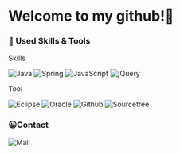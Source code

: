 # Welcome to my github!👋




### 📝 Used Skills & Tools
Skills

![Java](https://img.shields.io/badge/Java-%23ED8B00.svg?style=flat-square&logo=java&logoColor=white) ![Spring](https://img.shields.io/badge/Spring-6DB33F.svg?style=flat-square&logo=spring&logoColor=white)  ![JavaScript](https://img.shields.io/badge/JavaScript-%23323330.svg?style=flat-square&logo=javascript&logoColor=%23F7DF1E) 	![jQuery](https://img.shields.io/badge/JQuery-%230769AD.svg?style=flat-square&logo=jquery&logoColor=white)



Tool

![Eclipse](https://img.shields.io/badge/Eclipse-2C2255.svg?style=flat-square&logo=Eclipse&logoColor=white) ![Oracle](https://img.shields.io/badge/OracleDB-F80000.svg?style=flat-square&logo=Oracle&logoColor=white) ![Github](https://img.shields.io/badge/GitHub-181717.svg?style=flat-square&logo=GitHub&logoColor=white) ![Sourcetree](https://img.shields.io/badge/Sourcetree-0052CC.svg?style=flat-square)



### 😀Contact
![Mail](https://img.shields.io/badge/yeo.dh22@daum.net-4285F4.svg?style=flat-square&logo=Mail.Ru&logoColor=white)
